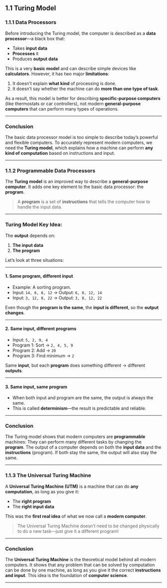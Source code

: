 ## **1.1 Turing Model**

### **1.1.1 Data Processors**

Before introducing the Turing model, the computer is described as a **data processor**—a black box that:

* Takes **input data**
* **Processes** it
* Produces **output data**

This is a very **basic model** and can describe simple devices like **calculators**.
However, it has two major **limitations**:

1. It doesn’t explain **what kind** of processing is done.
2. It doesn’t say whether the machine can do **more than one type of task**.

As a result, this model is better for describing **specific-purpose computers** (like thermostats or car controllers), not modern **general-purpose computers** that can perform many types of operations.

---

### **Conclusion**

The basic data processor model is too simple to describe today’s powerful and flexible computers. To accurately represent modern computers, we need the **Turing model**, which explains how a machine can perform **any kind of computation** based on instructions and input.

---

### **1.1.2 Programmable Data Processors**

The **Turing model** is an improved way to describe a **general-purpose computer**.
It adds one key element to the basic data processor: the **program**.

> A **program** is a set of **instructions** that tells the computer how to handle the input data.

---

### **Turing Model Key Idea:**

The **output** depends on:

1. **The input data**
2. **The program**

Let’s look at three situations:

---

#### **1. Same program, different input**

* Example: A sorting program.
* Input: `14, 6, 8, 12` → Output: `6, 8, 12, 14`
* Input: `3, 12, 8, 22` → Output: `3, 8, 12, 22`

Even though the **program is the same**, the **input is different**, so the **output changes**.

---

#### **2. Same input, different programs**

* Input: `5, 2, 9, 4`
* Program 1: Sort → `2, 4, 5, 9`
* Program 2: Add → `20`
* Program 3: Find minimum → `2`

Same **input**, but each **program** does something different → different **outputs**.

---

#### **3. Same input, same program**

* When both input and program are the same, the output is always the same.
* This is called **determinism**—the result is predictable and reliable.

---

### **Conclusion**

The Turing model shows that modern computers are **programmable** machines:
They can perform many different tasks by changing the **program**. The output of a computer depends on both the **input data** and the **instructions** (program). If both stay the same, the output will also stay the same.

---


### **1.1.3 The Universal Turing Machine**

A **Universal Turing Machine (UTM)** is a machine that can do **any computation**, as long as you give it:

* The **right program**
* The **right input data**

This was the **first real idea** of what we now call a **modern computer**.

> The Universal Turing Machine doesn’t need to be changed physically to do a new task—just give it a different program!

---


### **Conclusion**

The **Universal Turing Machine** is the theoretical model behind all modern computers.
It shows that any problem that can be solved by computation can be done by one machine, as long as you give it the correct **instructions and input**. This idea is the foundation of **computer science**.

---









